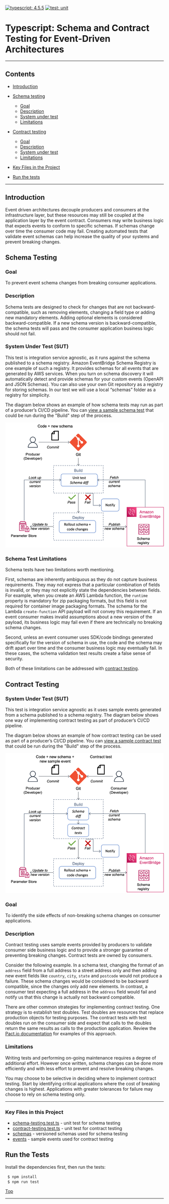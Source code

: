 [![typescript: 4.5.5](https://badgen.net/badge/Built%20With/TypeScript/blue9)](https://badgen.net/badge/Built%20With/TypeScript/blue9)
[![test: unit](https://img.shields.io/badge/Test-Unit-blue)](https://img.shields.io/badge/Test-Unit-blue)

# Typescript: Schema and Contract Testing for Event-Driven Architectures

---

## Contents

- [Introduction](#introduction)
- [Schema testing](#schema-testing-schema-difference)
  - [Goal](#goal)
  - [Description](#description)
  - [System under test](#system-under-test-sut)
  - [Limitations](#limitations)
- [Contract testing](#contract-testing)

  - [Goal](#goal-1)
  - [Description](#description-1)
  - [System under test](#system-under-test-sut-1)
  - [Limitations](#limitations-1)

- [Key Files in the Project](#key-files-in-this-project)
- [Run the tests](#run-the-tests)

---

## Introduction

Event driven architectures decouple producers and consumers at the infrastructure layer, but these resources may still be coupled at the application layer by the event contract. Consumers may write business logic that expects events to conform to specific schemas. If schemas change over time the consumer code may fail. Creating automated tests that validate event schemas can help increase the quality of your systems and prevent breaking changes.

## Schema Testing

### Goal

To prevent event schema changes from breaking consumer applications.

### Description

Schema tests are designed to check for changes that are not backward-compatible, such as removing elements, changing a field type or adding new mandatory elements. Adding optional elements is considered backward-compatible. If a new schema version is backward-compatible, the schema tests will pass and the consumer application business logic should not fail.

### System Under Test (SUT)

This test is integration service agnostic, as it runs against the schema published to a schema registry. Amazon EventBridge Schema Registry is one example of such a registry. It provides schemas for all events that are generated by AWS services. When you turn on schema discovery it will automatically detect and provide schemas for your custom events (OpenAPI and JSON Schemas). You can also use your own Git repository as a registry for storing schemas. In our test we will use a local “schemas” folder as a registry for simplicity.

The diagram below shows an example of how schema tests may run as part of a producer’s CI/CD pipeline. You can [view a sample schema test](tests/schema-testing.test.ts) that could be run during the "Build" step of the process.

![System Under Test (SUT)](img/schema_testing.png)

### Schema Test Limitations

Schema tests have two limitations worth mentioning.

First, schemas are inherently ambiguous as they do not capture business requirements. They may not express that a particular combination of fields is invalid, or they may not explicitly state the dependencies between fields. For example, when you create an AWS Lambda function, the `runtime` property is mandatory for zip packaging formats, but this field is not required for container image packaging formats. The schema for the Lambda `create-function` API payload will not convey this requirement. If an event consumer makes invalid assumptions about a new version of the payload, its business logic may fail even if there are technically no breaking schema changes.

Second, unless an event consumer uses SDK/code bindings generated specifically for the version of schema in use, the code and the schema may drift apart over time and the consumer business logic may eventually fail. In these cases, the schema validation test results create a false sense of security.

Both of these limitations can be addressed with [contract testing](#contract-testing).

## Contract Testing

### System Under Test (SUT)

This test is integration service agnostic as it uses sample events generated from a schema published to a schema registry. The diagram below shows one way of implementing contract testing as part of producer’s CI/CD pipeline.

The diagram below shows an example of how contract testing can be used as part of a producer’s CI/CD pipeline. You can [view a sample contract test](tests/contract-testing.test.ts) that could be run during the "Build" step of the process.

![System Under Test (SUT)](img/contract_testing.png)

### Goal

To identify the side effects of non-breaking schema changes on consumer applications.

### Description

Contract testing uses sample events provided by producers to validate consumer side business logic and to provide a stronger guarantee of preventing breaking changes. Contract tests are owned by consumers.

Consider the following example. In a schema test, changing the format of an `address` field from a full address to a street address only and then adding new event fields like `country`, `city`, `state` and `postcode` would not produce a failure. These schema changes would be considered to be backward compatible, since the changes only add new elements. In contrast, a consumer test expecting a full address in the `address` field would fail and notify us that this change is actually not backward compatible.

There are other common strategies for implementing contract testing. One strategy is to establish test doubles. Test doubles are resources that replace production objects for testing purposes. The contract tests with test doubles run on the consumer side and expect that calls to the doubles return the same results as calls to the production application. Review the [Pact.io documentation](https://docs.pact.io/) for examples of this approach.

### Limitations

Writing tests and performing on-going maintenance requires a degree of additional effort. However once written, schema changes can be done more efficiently and with less effort to prevent and resolve breaking changes.

You may choose to be selective in deciding where to implement contract testing. Start by identifying critical applications where the cost of breaking changes is highest. Applications with greater tolerances for failure may choose to rely on schema testing only.

---

### Key Files in this Project

- [schema-testing.test.ts](tests/schema-testing.test.ts) - unit test for schema testing
- [contract-testing.test.ts](tests/contract-testing.test.ts) - unit test for contract testing
- [schemas](schemas) - versioned schemas used for schema testing
- [events](events) - sample events used for contract testing

## Run the Tests

Install the dependencies first, then run the tests:

```
 $ npm install
 $ npm run test
```

[Top](#contents)

---
